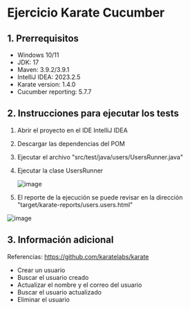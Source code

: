 # Ejercicio Karate Cucumber

## 1. Prerrequisitos
- Windows 10/11
- JDK: 17
- Maven: 3.9.2/3.9.1
- IntelliJ IDEA: 2023.2.5
- Karate version: 1.4.0
- Cucumber reporting: 5.7.7

## 2. Instrucciones para ejecutar los tests
1. Abrir el proyecto en el IDE IntelliJ IDEA
2. Descargar las dependencias del POM
3. Ejecutar el archivo "src/test/java/users/UsersRunner.java"
4. Ejecutar la clase UsersRunner
   
   ![image](https://github.com/dbchango/ntt-challenge-karate-api/assets/49067691/3c8f0d2d-a0e7-4f2a-b42d-866598820955)

5.  El reporte de la ejecución se puede revisar en la dirección "target/karate-reports/users.users.html"

   ![image](https://github.com/dbchango/ntt-challenge-karate-api/assets/49067691/ec7ed45b-657d-4e80-b22a-e9dfa85d9f1d)


## 3. Información adicional
Referencias:
   https://github.com/karatelabs/karate
- Crear un usuario
- Buscar el usuario creado
- Actualizar el nombre y el correo del usuario
- Buscar el usuario actualizado
- Eliminar el usuario
